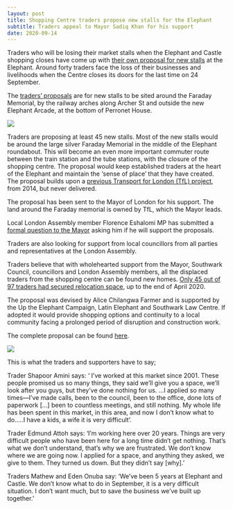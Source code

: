 ```yaml
---
layout: post
title: Shopping Centre traders propose new stalls for the Elephant
subtitle: Traders appeal to Mayor Sadiq Khan for his support
date: 2020-09-14
---
```

Traders who will be losing their market stalls when the Elephant and Castle shopping closes have come up with [their own proposal for new stalls](https://latinelephant.org/elephant-castle-relocation-proposal/) at the Elephant. Around forty traders face the loss of their businesses and livelihoods when the Centre closes its doors for the last time on 24 September.

The [traders’ proposals](https://latinelephant.org/elephant-castle-relocation-proposal/) are for new stalls to be sited around the Faraday Memorial, by the railway arches along Archer St and outside the new Elephant Arcade, at the bottom of Perronet House.

![](http://35percent.org/img/proposal1.png)

Traders are proposing at least 45 new stalls.  Most of the new stalls would be around the large silver Faraday Memorial in the middle of the Elephant roundabout. This will become an even more important commuter route between the train station and the tube stations, with the closure of the shopping centre.  The proposal would keep established traders at the heart of the Elephant and maintain the ‘sense of place’ that they have created.  The proposal builds upon a [previous Transport for London (TfL) project](https://www.london-se1.co.uk/news/view/7961), from 2014, but never delivered.

The proposal has been sent to the Mayor of London for his support.  The land around the Faraday memorial is owned by TfL, which the Mayor leads.

Local London Assembly member Florence Eshalomi MP has submitted a [formal question to the Mayor](https://twitter.com/se1/status/1303737672565960706/photo/1) asking him if he will support the proposals.

Traders are also looking for support from local councillors from all parties and representatives at the London Assembly.

Traders believe that with wholehearted support from the Mayor, Southwark Council, councillors and London Assembly members, all the displaced traders from the shopping centre can be found new homes. [Only 45 out of 97 traders had secured relocation space](http://35percent.org/2020-08-31-southwark-responds-to-shopping-centre-campaigners/), up to the end of April 2020.

The proposal was devised by Alice Chilangwa Farmer and is supported by the Up the Elephant Campaign, Latin Elephant and Southwark Law Centre.  If adopted it would provide shopping options and continuity to a local community facing a prolonged period of disruption and construction work.

The complete proposal can be found [here](https://latinelephant.org/elephant-castle-relocation-proposal/).

![](http://35percent.org/img/proposal2.png)

This is what the traders and supporters have to say;

Trader Shapoor Amini says: ‘ I’ve worked at this market since 2001. These people promised us so many things, they said we’ll give you a space, we’ll look after you guys, but they’ve done nothing for us. …I applied so many times—I’ve made calls, been to the council, been to the office, done lots of paperwork […] been to countless meetings, and still nothing.  My whole life has been spent in this market, in this area, and now I don’t know what to do…..I have a kids, a wife it is very difficult’.

Trader Edmund Attoh says: ‘I’m working here over 20 years. Things are very difficult people who have been here for a long time didn’t get nothing. That’s what we don’t understand, that’s why we are frustrated. We don’t know where we are going now. I applied for a space, and anything they asked, we give to them. They turned us down. But they didn’t say [why].’

Traders Mathew and Eden Onuba say: ‘We’ve been 5 years at Elephant and Castle. We don’t know what to do in September, it is a very difficult situation. I don’t want much, but to save the business we’ve built up together.’


